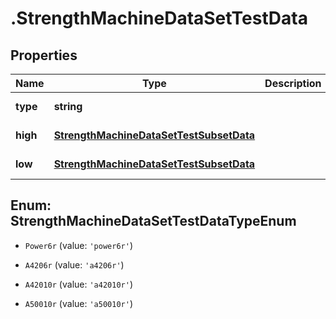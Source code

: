 # .StrengthMachineDataSetTestData

## Properties

Name | Type | Description | Notes
------------ | ------------- | ------------- | -------------
**type** | **string** |  | [default to undefined]
**high** | [**StrengthMachineDataSetTestSubsetData**](StrengthMachineDataSetTestSubsetData.md) |  | [default to undefined]
**low** | [**StrengthMachineDataSetTestSubsetData**](StrengthMachineDataSetTestSubsetData.md) |  | [default to undefined]



## Enum: StrengthMachineDataSetTestDataTypeEnum


* `Power6r` (value: `'power6r'`)

* `A4206r` (value: `'a4206r'`)

* `A42010r` (value: `'a42010r'`)

* `A50010r` (value: `'a50010r'`)



